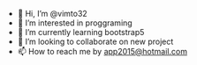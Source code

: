 - 👋 Hi, I’m @vimto32
- 👀 I’m interested in proggraming
- 🌱 I’m currently learning bootstrap5
- 💞️ I’m looking to collaborate on new project
- 📫 How to reach me by app2015@hotmail.com
<!---
vimto32/vimto32 is a ✨ special ✨ repository because its `README.md` (this file) appears on your GitHub profile.
You can click the Preview link to take a look at your changes.
--->
